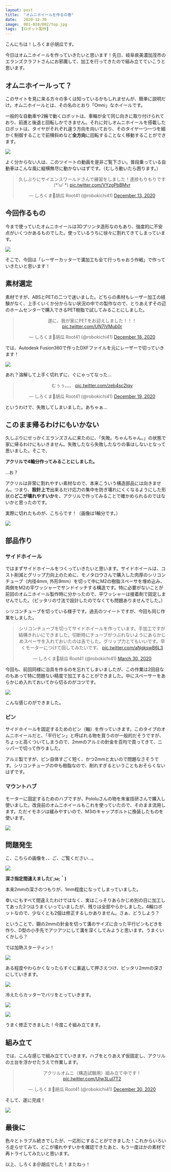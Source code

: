 ```yaml
---
layout: post
title:  "オムニホイールを作るの巻"
date:   2020-12-30
image:  001-010/002/top.jpg
tags:  [ロボット製作]
---
```


こんにちは！しろくま＠胡瓜です。

今日はオムニホイールを作っていきたいと思います！先日、岐阜県美濃加茂市のエランズクラフトさんにお邪魔して、加工を行ってきたので組み立てていこうと思います。

## オムニホイールって？

このサイトを見に来る方々の多くは知っているかもしれませんが、簡単に説明だけ。オムニホイールとは、その名のとおり「Omni」なホイールです。

一般的な自動車や2輪で動くロボットは、車輪が全て同じ向きに取り付けられており、前進と後退と回転しかできません。それに対しオムニホイールを搭載したロボットは、タイヤがそれぞれ違う方向を向いており、そのタイヤ一つ一つを細かく制御することで前横斜めなど**全方向**に回転することなく移動することができます。

![]({{site.baseurl}}/img/001-010/002/001.png)

よく分からない人は、このツイートの動画を是非ご覧下さい。普段乗っている自動車はこんな風に縦横無尽に動かないはずです。（むしろ動いたら困ります。）
<center>
<blockquote class="twitter-tweet" data-theme="dark"><p lang="ja" dir="ltr">久しぶりにサイエンスワールドさんで練習をしました！進捗もりもりです(*‘ω‘ *) <a href="https://t.co/VYzgPbBMvr">pic.twitter.com/VYzgPbBMvr</a></p>&mdash; しろくま🥒胡瓜 Root41 (@robokichi41) <a href="https://twitter.com/robokichi41/status/1338094010171150337?ref_src=twsrc%5Etfw">December 13, 2020</a></blockquote> <script async src="https://platform.twitter.com/widgets.js" charset="utf-8"></script>
</center>

## 今回作るもの

今まで使っていたオムニホイールは3Dプリンタ造形なのもあり、強度的に不安点がいくつかあるものでした。使っているうちに徐々に割れてきてしまっています。

![]({{site.baseurl}}/img/001-010/002/002.jpg)

そこで、今回は「レーザーカッターで溝加工も全て行っちゃおう作戦」で作っていきたいと思います！

## 素材選定

素材ですが、ABSとPETの二つで迷いました。どちらの素材もレーザー加工の経験がなく、上手くいくか分からない状況の中での製作なので、とりあえずその辺のホームセンターで購入できるPET樹脂で試してみることにしました。

<center>
<blockquote class="twitter-tweet" data-theme="dark"><p lang="ja" dir="ltr">遂に、我が家にPETをお迎えしました！！！ <a href="https://t.co/UN7iVMub0r">pic.twitter.com/UN7iVMub0r</a></p>&mdash; しろくま🥒胡瓜 Root41 (@robokichi41) <a href="https://twitter.com/robokichi41/status/1339881310844678145?ref_src=twsrc%5Etfw">December 18, 2020</a></blockquote> <script async src="https://platform.twitter.com/widgets.js" charset="utf-8"></script>
</center>

では、Autodesk Fusion360で作ったDXFファイルを元にレーザーで切っていきます！

![]({{site.baseurl}}/img/001-010/002/003.jpg)

あれ？溶解して上手く切れずに、ぐにゃってなった…

<center><blockquote class="twitter-tweet" data-theme="dark"><p lang="ja" dir="ltr">むぅぅ。。。 <a href="https://t.co/zeb4sc2Iqy">pic.twitter.com/zeb4sc2Iqy</a></p>&mdash; しろくま🥒胡瓜 Root41 (@robokichi41) <a href="https://twitter.com/robokichi41/status/1340262546649968640?ref_src=twsrc%5Etfw">December 19, 2020</a></blockquote> <script async src="https://platform.twitter.com/widgets.js" charset="utf-8"></script></center>

というわけで、失敗してしまいました。あちゃぁ…

## このまま帰るわけにもいかない

久しぶりにせっかくエランズさんに来たのに、「失敗。ちゃんちゃん。」の状態で家に帰るわけにもいきません。失敗したなら失敗したなりの事はしないとなって思いました。そこで、

**アクリルで4輪分作ってみることにしました。**

…お？

アクリルは非常に割れやすい素材なので、本来こういう構造部品には向きません。つまり、**設計上で**出来るだけ応力の集中を防ぎ壊れにくくなるようにした形状の**どこが壊れやすいか**を、アクリルで作ってみることで確かめられるのではないかと思ったのです。

実際に切れたものが、こちらです！（画像は1輪分です。）

![]({{site.baseurl}}/img/001-010/002/004.jpg)

## 部品作り

### サイドホイール

ではまずサイドホイールをつくっていきたいと思います。サイドホイールは、コスト削減とグリップ力向上のために、モノタロウさんで購入した肉厚のシリコンチューブ（内径4mm, 外形9mm）を切って中にM2の樹脂スペーサを埋め込み、両側をM2の平ワッシャーでサンドイッチする構造です。特に必要がないことが前回のオムニホイール製作時に分かったので、平ワッシャーは接着剤で固定しませんでした。（ピッタリの寸法で設計したのでなくても問題ありませんでした。）

シリコンチューブを切っている様子です。過去のツイートですが、今回も同じ作業をしました。

<center>
<blockquote class="twitter-tweet" data-theme="dark"><p lang="ja" dir="ltr">シリコンチューブを切ってサイドホイールを作っています。手加工ですが結構きれいにできました。切断時にチューブがつぶれないようにあらかじめスペーサを入れておいたのは吉でした。グリップ力とてもいいです。早くモーターにつけて回してみたいです。 <a href="https://t.co/aNgkswB6L3">pic.twitter.com/aNgkswB6L3</a></p>&mdash; しろくま🥒胡瓜 Root41 (@robokichi41) <a href="https://twitter.com/robokichi41/status/1244425685189312513?ref_src=twsrc%5Etfw">March 30, 2020</a></blockquote> <script async src="https://platform.twitter.com/widgets.js" charset="utf-8"></script></center>

今回も、前回同様に治具を作るのを忘れてしまいましたが、この作業は2回目なのもあって特に問題ない精度で加工することができました。中にスペーサーをあらかじめ入れておいてから切るのがコツです。

![]({{site.baseurl}}/img/001-010/002/005.jpg)

こんな感じのができました。

### ピン

サイドホイールを固定するためのピン（軸）を作っていきます。このタイプのオムニホイールだと、「平行ピン」と呼ばれる物を買うのが一般的だそうですが、ちょっと高くついてしまうので、2mmのアルミの針金を百均で買ってきて、ニッパーで切って作りました。

アルミ製ですが、ピン自体すごく短く、かつ2mmと太いので問題なさそうです。シリコンチューブの中も樹脂なので、削れすぎるということもおそらくないはずです。

### マウントハブ

モーターに固定するためのハブですが、Pololuさんの物を朱雀技研さんで購入し使いました。改良前のオムニホイールもこれを使っていたので、そのまま流用します。ただイモネジは緩みやすいので、M3のキャップボルトに換装したものを使います。

![]({{site.baseurl}}/img/001-010/002/006.jpg)

## 問題発生

こ、こちらの画像を、、ご、ご覧ください…。

![]({{site.baseurl}}/img/001-010/002/007.jpg)

**深さ指定間違えました(´;ω;｀)**

本来2mmの深さのつもりが、1mm程度になってしまっていました。

幸いにもすべて間違えたわけではなく、実はこっそりあらかじめ別の日に加工してあった2つはうまくいっていましたが、残りは全部やらかしました。4輪ロボットなので、少なくとも2個は修正するしかありません。さぁ、どうしよう？

ということで、鋼の2mmの針金を切って溝のサイズに合った平行ピンもどきを作り、D型の小手先でアツアツにして溝を深くしてみようと思います。うまくいくかしら？

では加熱スターティン！

![]({{site.baseurl}}/img/001-010/002/008.jpg)

ある程度やわらかくなったらすぐに裏返して押さえつけ、ピッタリ2mmの深さにしていきます。

![]({{site.baseurl}}/img/001-010/002/009.jpg)

冷えたらカッターでバリをとっていきます。

![]({{site.baseurl}}/img/001-010/002/010.jpg)

![]({{site.baseurl}}/img/001-010/002/011.jpg)

うまく修正できました！今度こそ組み立てます。

## 組み立て

では、こんな感じで組み立てていきます。ハブをとりあえず仮固定し、アクリルの土台を浮かせたうえで作業します。

<center>
<blockquote class="twitter-tweet" data-theme="dark"><p lang="ja" dir="ltr">アクリルオムニ（構造試験用）組み立て中です！ <a href="https://t.co/Ulw3Lul7T2">pic.twitter.com/Ulw3Lul7T2</a></p>&mdash; しろくま🥒胡瓜 Root41 (@robokichi41) <a href="https://twitter.com/robokichi41/status/1344138377071714304?ref_src=twsrc%5Etfw">December 30, 2020</a></blockquote> <script async src="https://platform.twitter.com/widgets.js" charset="utf-8"></script></center>

そして、遂に完成！

![]({{site.baseurl}}/img/001-010/002/012.jpg)

## 最後に

色々とトラブル続きでしたが、一応形にすることができました！これからいろいろ走らせてみて、どこが壊れやすいかを確認できたあと、もう一度ほかの素材で再トライしてみたいと思います。

以上、しろくま＠胡瓜でした！またねっ！
